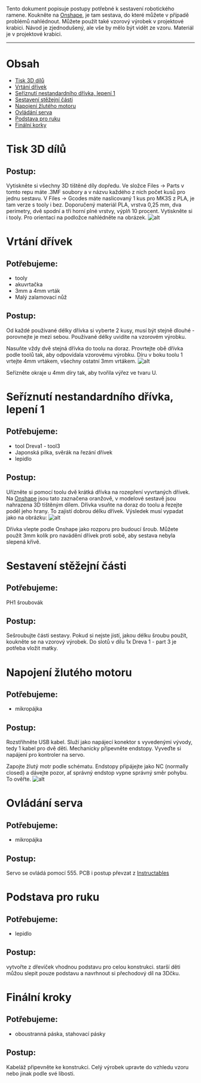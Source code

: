 Tento dokument popisuje postupy potřebné k sestavení robotického ramene. Koukněte na [Onshape](https://cad.onshape.com/documents/ee4cb858b2cb7311c2be8039/w/914c7bf81c010f2368913c32/e/605063c54b75c535b45b02a1?renderMode=0&uiState=63b46f6445eb395359d39a16), je tam sestava, do které můžete v případě problémů nahlédnout. Můžete použít také vzorový výrobek v projektové krabici. Návod je zjednodušený, ale vše by mělo být vidět ze vzoru. Materiál je v projektové krabici.
___
# Obsah
* [Tisk 3D dílů](#tisk)
* [Vrtání dřívek](#vrtani)
* [Seříznutí nestandardního dřívka, lepení 1](#seriznuti)
* [Sestavení stěžejní části](#sestaveni)
* [Napojení žlutého motoru](#zluty)
* [Ovládání serva](#servo)
* [Podstava pro ruku](#podlaha)
* [Finální korky](#finishing)

<!-- _________________________________________________________________ -->
# <a name = tisk>Tisk 3D dílů</a>

## Postup:
Vytiskněte si všechny 3D tištěné díly dopředu. Ve složce Files -> Parts v tomto repu máte .3MF soubory a v názvu každého z nich počet kusů pro jednu sestavu. V Files -> Gcodes máte naslicovaný 1 kus pro MK3S z PLA, je tam verze s tooly i bez. Doporučený materiál PLA, vrstva 0,25 mm, dva perimetry, dvě spodní a tři horní plné vrstvy, výplň 10 procent. Vytiskněte si i tooly. Pro orientaci na podložce nahlédněte na obrázek.
![alt](SupportFiles/Rameno.PNG)


<!-- _________________________________________________________________ -->
# <a name = vrtani>Vrtání dřívek</a>

## Potřebujeme: 
* tooly
* akuvrtačka
* 3mm a 4mm vrták
* Malý zalamovací nůž


## Postup:
Od každé používané délky dřívka si vyberte 2 kusy, musí být stejně dlouhé - porovnejte je mezi sebou. Používané délky uvidíte na vzorovém výrobku.

Nasuňte vždy dvě stejná dřívka do toolu na doraz. Provrtejte obě dřívka podle toolů tak, aby odpovídala vzorovému výrobku. Díru v boku toolu 1 vrtejte 4mm vrtákem, všechny ostatní 3mm vrtákem.
![alt](SupportFiles/4mm.png)

Seřízněte okraje u 4mm díry tak, aby tvořila výřez ve tvaru U.

<!-- _________________________________________________________________ -->
# <a name = seriznuti>Seříznutí nestandardního dřívka, lepení 1</a>

## Potřebujeme:
* tool Dreva1 - tool3
* Japonská pilka, svěrák na řezání dřívek
* lepidlo

## Postup:
Uřízněte si pomocí toolu dvě krátká dřívka na rozepření vyvrtaných dřívek. Na [Onshape](https://cad.onshape.com/documents/ee4cb858b2cb7311c2be8039/w/914c7bf81c010f2368913c32/e/605063c54b75c535b45b02a1?renderMode=0&uiState=63b46f6445eb395359d39a16) jsou tato zaznačena oranžově, v modelové sestavě jsou nahrazena 3D tištěným dílem. Dřívka vsuňte na doraz do toolu a řezejte podél jeho hrany. To zajistí dobrou délku dřívek. Výsledek musí vypadat jako na obrázku:
![alt](SupportFiles/mala_drivka.PNG)

Dřívka vlepte podle Onshape jako rozporu pro budoucí šroub. Můžete použít 3mm kolík pro navádění dřívek proti sobě, aby sestava nebyla slepená křivě.

<!-- _________________________________________________________________ -->
# <a name = sestaveni>Sestavení stěžejní části</a>

## Potřebujeme:
PH1 šroubovák

## Postup:
Sešroubujte části sestavy. Pokud si nejste jistí, jakou délku šroubu použít, koukněte se na vzorový výrobek. Do slotů v dílu 1x Dreva 1 - part 3 je potřeba vložit matky. 

<!-- _________________________________________________________________ -->
# <a name = zluty>Napojení žlutého motoru</a>

## Potřebujeme:
* mikropájka

## Postup:
Rozstřihněte USB kabel. Služí jako napájecí konektor s vyvedenými vývody, tedy 1 kabel pro dvě děti.
Mechanicky připevněte endstopy. Vyveďte si napájení pro kontroler na servo.

Zapojte žlutý motr podle schématu. Endstopy připájejte jako NC (normally closed) a dávejte pozor, ať správný endstop vypne správný směr pohybu. To ověřte.
![alt](SupportFiles/IMG_4072.jpg)

<!-- _________________________________________________________________ -->
# <a name = servo>Ovládání serva</a>

## Potřebujeme:
* mikropájka

## Postup:
Servo se ovládá pomocí 555. PCB i postup převzat z [Instructables](https://www.instructables.com/Control-Servo-Using-555-Timer-IC/)

<!-- _________________________________________________________________ -->
# <a name = podlaha>Podstava pro ruku</a>

## Potřebujeme:
* lepidlo

## Postup:
vytvořte z dřevíček vhodnou podstavu pro celou konstrukci. starší děti můžou slepit pouze podstavu a navrhnout si přechodový díl na 3Dčku.

<!-- _________________________________________________________________ -->
# <a name = finishing>Finální kroky</a>

## Potřebujeme:
* oboustranná páska, stahovací pásky

## Postup:
Kabeláž připevněte ke konstrukci. Celý výrobek upravte do vzhledu vzoru nebo jinak podle své libosti.
